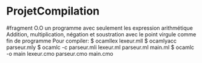 # ProjetCompilation
#fragment O.O
un programme avec seulement les expression arithmétique Addition, multiplication, négation et soustration avec le point virgule comme fin de programme
Pour compiler:
$ ocamllex lexeur.mll
$ ocamlyacc parseur.mly
$ ocamlc -c parseur.mli lexeur.ml parseur.ml main.ml
$ ocamlc -o main lexeur.cmo parseur.cmo main.cmo